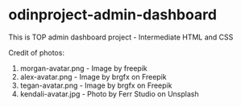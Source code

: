 # odinproject-admin-dashboard

This is TOP admin dashboard project - Intermediate HTML and CSS

Credit of photos:
1. morgan-avatar.png - Image by freepik
2. alex-avatar.png - Image by brgfx on Freepik
3. tegan-avatar.png - Image by brgfx on Freepik
4. kendali-avatar.jpg - Photo by Ferr Studio on Unsplash